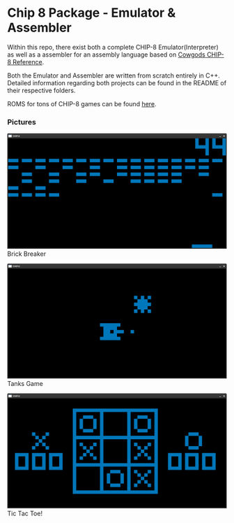 # Chip 8 Package - Emulator & Assembler
Within this repo, there exist both a complete CHIP-8 Emulator(Interpreter) as well as a assembler for an assembly 
language based on [Cowgods CHIP-8 Reference](http://devernay.free.fr/hacks/chip8/C8TECH10.HTM#1nnn).

Both the Emulator and Assembler are written from scratch entirely in C++. Detailed information regarding both projects
can be found in the README of their respective folders. 

ROMS for tons of CHIP-8 games can be found [here](https://www.zophar.net/pdroms/chip8/chip-8-games-pack.html).

### Pictures
![](imgs/Brix.png)
Brick Breaker

![](imgs/Tanks.png)
Tanks Game

![](imgs/TicTac.png)
Tic Tac Toe!

